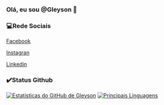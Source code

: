 ### Olá, eu sou @Gleyson 👋

### 💻Rede Sociais 

[Facebook](https://www.facebook.com/gleyson.andrade.520) 

[Instagran](https://www.instagen.com/gleyson_alves_andrade)

[Linkedin](https://www.linkedin.com/in/gleyson-andrade-a71a65120/)

### :heavy_check_mark:Status Github
[![Estatísticas do GitHub de Gleyson](https://github-readme-stats.vercel.app/api?username=gleysonandrade&show_icons=true)](https://github.com/gleysonandrade/github-readme-stats)
[![Principais Linguagens](https://github-readme-stats.vercel.app/api/top-langs/?username=gleysonandrade&layout=compact)](https://github.com/gleysonandrade/github-readme-stats)
